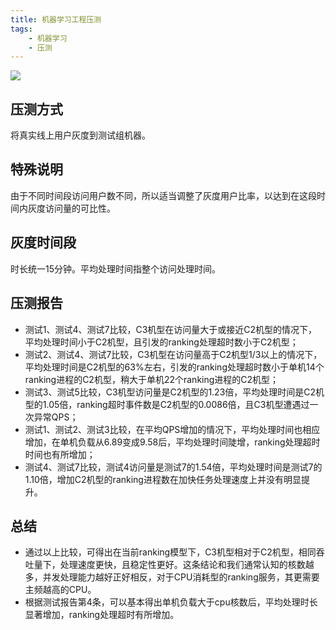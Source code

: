 ```yaml
---
title: 机器学习工程压测
tags:
    - 机器学习
    - 压测
---
```


![](/img/engineering_pressure_test.jpg)
## 压测方式
将真实线上用户灰度到测试组机器。

## 特殊说明
由于不同时间段访问用户数不同，所以适当调整了灰度用户比率，以达到在这段时间内灰度访问量的可比性。

## 灰度时间段
时长统一15分钟。平均处理时间指整个访问处理时间。

## 压测报告
- 测试1、测试4、测试7比较，C3机型在访问量大于或接近C2机型的情况下，平均处理时间小于C2机型，且引发的ranking处理超时数小于C2机型；
- 测试2、测试4、测试7比较，C3机型在访问量高于C2机型1/3以上的情况下，平均处理时间是C2机型的63%左右，引发的ranking处理超时数小于单机14个ranking进程的C2机型，稍大于单机22个ranking进程的C2机型；
- 测试3、测试5比较，C3机型访问量是C2机型的1.23倍，平均处理时间是C2机型的1.05倍，ranking超时事件数是C2机型的0.0086倍，且C3机型遭遇过一次异常QPS；
- 测试1、测试2、测试3比较，在平均QPS增加的情况下，平均处理时间也相应增加，在单机负载从6.89变成9.58后，平均处理时间陡增，ranking处理超时时间也有所增加；
- 测试4、测试7比较，测试4访问量是测试7的1.54倍，平均处理时间是测试7的1.10倍，增加C2机型的ranking进程数在加快任务处理速度上并没有明显提升。

## 总结
- 通过以上比较，可得出在当前ranking模型下，C3机型相对于C2机型，相同吞吐量下，处理速度更快，且稳定性更好。这条结论和我们通常认知的核数越多，并发处理能力越好正好相反，对于CPU消耗型的ranking服务，其更需要主频越高的CPU。
- 根据测试报告第4条，可以基本得出单机负载大于cpu核数后，平均处理时长显著增加，ranking处理超时有所增加。
